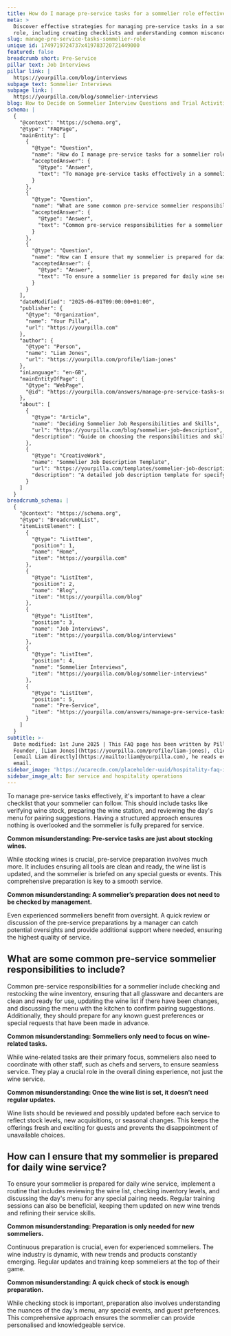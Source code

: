 ```yaml
---
title: How do I manage pre-service tasks for a sommelier role effectively?
meta: >
  Discover effective strategies for managing pre-service tasks in a sommelier
  role, including creating checklists and understanding common misconceptions.
slug: manage-pre-service-tasks-sommelier-role
unique id: 1749719724737x419783720721449000
featured: false
breadcrumb short: Pre-Service
pillar text: Job Interviews
pillar link: |
  https://yourpilla.com/blog/interviews
subpage text: Sommelier Interviews
subpage link: |
  https://yourpilla.com/blog/sommelier-interviews
blog: How to Decide on Sommelier Interview Questions and Trial Activities
schema: |
  {
    "@context": "https://schema.org",
    "@type": "FAQPage",
    "mainEntity": [
      {
        "@type": "Question",
        "name": "How do I manage pre-service tasks for a sommelier role effectively?",
        "acceptedAnswer": {
          "@type": "Answer",
          "text": "To manage pre-service tasks effectively in a sommelier role, use a clear checklist that includes verifying wine stock, preparing the wine station, and reviewing the day's menu for pairing suggestions. This approach ensures thorough preparation and readiness for service. Moreover, managing pre-service tasks involves more than stocking wines; it includes essential activities like ensuring all tools are clean and ready, updating the wine list, and briefing the sommelier on special guests or events."
        }
      },
      {
        "@type": "Question",
        "name": "What are some common pre-service sommelier responsibilities to include?",
        "acceptedAnswer": {
          "@type": "Answer",
          "text": "Common pre-service responsibilities for a sommelier include checking and restocking the wine inventory, ensuring cleanliness of all glassware and decanters, updating the wine list, and coordinating with the kitchen to confirm pairing suggestions. Sommeliers must also prepare for any known guest preferences or special requests in advance and coordinate with other staff to ensure seamless service."
        }
      },
      {
        "@type": "Question",
        "name": "How can I ensure that my sommelier is prepared for daily wine service?",
        "acceptedAnswer": {
          "@type": "Answer",
          "text": "To ensure a sommelier is prepared for daily wine service, implement a routine that includes reviewing the wine list, checking inventory levels, and discussing the day's menu for any special pairing needs. Regular training sessions should be conducted to update sommeliers on new wine trends and refine their service skills, ensuring they are well-prepared to offer personalised and knowledgeable service to your guests."
        }
      }
    ],
    "dateModified": "2025-06-01T09:00:00+01:00",
    "publisher": {
      "@type": "Organization",
      "name": "Your Pilla",
      "url": "https://yourpilla.com"
    },
    "author": {
      "@type": "Person",
      "name": "Liam Jones",
      "url": "https://yourpilla.com/profile/liam-jones"
    },
    "inLanguage": "en-GB",
    "mainEntityOfPage": {
      "@type": "WebPage",
      "@id": "https://yourpilla.com/answers/manage-pre-service-tasks-sommelier-role"
    },
    "about": [
      {
        "@type": "Article",
        "name": "Deciding Sommelier Job Responsibilities and Skills",
        "url": "https://yourpilla.com/blog/sommelier-job-description",
        "description": "Guide on choosing the responsibilities and skills required for a sommelier role."
      },
      {
        "@type": "CreativeWork",
        "name": "Sommelier Job Description Template",
        "url": "https://yourpilla.com/templates/sommelier-job-description",
        "description": "A detailed job description template for specifying the roles, responsibilities, and skills needed for a sommelier position in hospitality."
      }
    ]
  }
breadcrumb_schema: |
  {
    "@context": "https://schema.org",
    "@type": "BreadcrumbList",
    "itemListElement": [
      {
        "@type": "ListItem",
        "position": 1,
        "name": "Home",
        "item": "https://yourpilla.com"
      },
      {
        "@type": "ListItem",
        "position": 2,
        "name": "Blog",
        "item": "https://yourpilla.com/blog"
      },
      {
        "@type": "ListItem",
        "position": 3,
        "name": "Job Interviews",
        "item": "https://yourpilla.com/blog/interviews"
      },
      {
        "@type": "ListItem",
        "position": 4,
        "name": "Sommelier Interviews",
        "item": "https://yourpilla.com/blog/sommelier-interviews"
      },
      {
        "@type": "ListItem",
        "position": 5,
        "name": "Pre-Service",
        "item": "https://yourpilla.com/answers/manage-pre-service-tasks-sommelier-role"
      }
    ]
  }
subtitle: >-
  Date modified: 1st June 2025 | This FAQ page has been written by Pilla
  Founder, [Liam Jones](https://yourpilla.com/profile/liam-jones), click to
  [email Liam directly](https://mailto:liam@yourpilla.com), he reads every
  email.
sidebar_image: 'https://ucarecdn.com/placeholder-uuid/hospitality-faq-image.jpg'
sidebar_image_alt: Bar service and hospitality operations
---
```

To manage pre-service tasks effectively, it's important to have a clear checklist that your sommelier can follow. This should include tasks like verifying wine stock, preparing the wine station, and reviewing the day's menu for pairing suggestions. Having a structured approach ensures nothing is overlooked and the sommelier is fully prepared for service.

**Common misunderstanding: Pre-service tasks are just about stocking wines.**

While stocking wines is crucial, pre-service preparation involves much more. It includes ensuring all tools are clean and ready, the wine list is updated, and the sommelier is briefed on any special guests or events. This comprehensive preparation is key to a smooth service.

**Common misunderstanding: A sommelier’s preparation does not need to be checked by management.**

Even experienced sommeliers benefit from oversight. A quick review or discussion of the pre-service preparations by a manager can catch potential oversights and provide additional support where needed, ensuring the highest quality of service.

## What are some common pre-service sommelier responsibilities to include?

Common pre-service responsibilities for a sommelier include checking and restocking the wine inventory, ensuring that all glassware and decanters are clean and ready for use, updating the wine list if there have been changes, and discussing the menu with the kitchen to confirm pairing suggestions. Additionally, they should prepare for any known guest preferences or special requests that have been made in advance.

**Common misunderstanding: Sommeliers only need to focus on wine-related tasks.**

While wine-related tasks are their primary focus, sommeliers also need to coordinate with other staff, such as chefs and servers, to ensure seamless service. They play a crucial role in the overall dining experience, not just the wine service.

**Common misunderstanding: Once the wine list is set, it doesn’t need regular updates.**

Wine lists should be reviewed and possibly updated before each service to reflect stock levels, new acquisitions, or seasonal changes. This keeps the offerings fresh and exciting for guests and prevents the disappointment of unavailable choices.

## How can I ensure that my sommelier is prepared for daily wine service?

To ensure your sommelier is prepared for daily wine service, implement a routine that includes reviewing the wine list, checking inventory levels, and discussing the day's menu for any special pairing needs. Regular training sessions can also be beneficial, keeping them updated on new wine trends and refining their service skills.

**Common misunderstanding: Preparation is only needed for new sommeliers.**

Continuous preparation is crucial, even for experienced sommeliers. The wine industry is dynamic, with new trends and products constantly emerging. Regular updates and training keep sommeliers at the top of their game.

**Common misunderstanding: A quick check of stock is enough preparation.**

While checking stock is important, preparation also involves understanding the nuances of the day's menu, any special events, and guest preferences. This comprehensive approach ensures the sommelier can provide personalised and knowledgeable service.
